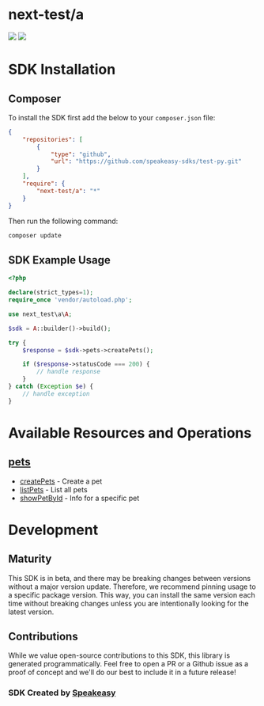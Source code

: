 # next-test/a

<div align="left">
    <a href="https://speakeasyapi.dev/"><img src="https://custom-icon-badges.demolab.com/badge/-Built%20By%20Speakeasy-212015?style=for-the-badge&logoColor=FBE331&logo=speakeasy&labelColor=545454" /></a>
    <a href="https://github.com/speakeasy-sdks/test-py.git/actions"><img src="https://img.shields.io/github/actions/workflow/status/speakeasy-sdks/test-py/speakeasy_sdk_generation.yml?style=for-the-badge" /></a>
    
</div>

<!-- Start SDK Installation -->
# SDK Installation

## Composer

To install the SDK first add the below to your `composer.json` file:

```json
{
    "repositories": [
        {
            "type": "github",
            "url": "https://github.com/speakeasy-sdks/test-py.git"
        }
    ],
    "require": {
        "next-test/a": "*"
    }
}
```

Then run the following command:

```bash
composer update
```
<!-- End SDK Installation -->

## SDK Example Usage
<!-- Start SDK Example Usage -->


```php
<?php

declare(strict_types=1);
require_once 'vendor/autoload.php';

use next_test\a\A;

$sdk = A::builder()->build();

try {
    $response = $sdk->pets->createPets();

    if ($response->statusCode === 200) {
        // handle response
    }
} catch (Exception $e) {
    // handle exception
}

```
<!-- End SDK Example Usage -->

<!-- Start SDK Available Operations -->
# Available Resources and Operations


## [pets](docs/sdks/pets/README.md)

* [createPets](docs/sdks/pets/README.md#createpets) - Create a pet
* [listPets](docs/sdks/pets/README.md#listpets) - List all pets
* [showPetById](docs/sdks/pets/README.md#showpetbyid) - Info for a specific pet
<!-- End SDK Available Operations -->

<!-- Start Dev Containers -->



<!-- End Dev Containers -->

<!-- Placeholder for Future Speakeasy SDK Sections -->

# Development

## Maturity

This SDK is in beta, and there may be breaking changes between versions without a major version update. Therefore, we recommend pinning usage
to a specific package version. This way, you can install the same version each time without breaking changes unless you are intentionally
looking for the latest version.

## Contributions

While we value open-source contributions to this SDK, this library is generated programmatically.
Feel free to open a PR or a Github issue as a proof of concept and we'll do our best to include it in a future release!

### SDK Created by [Speakeasy](https://docs.speakeasyapi.dev/docs/using-speakeasy/client-sdks)
